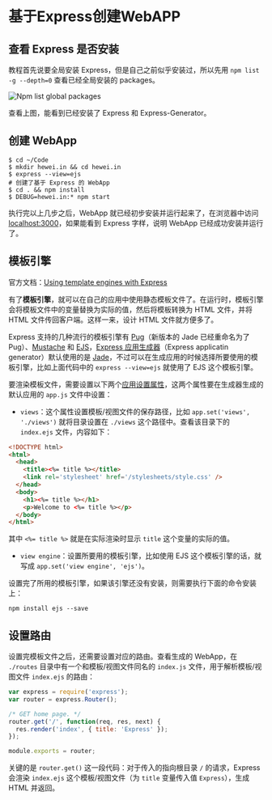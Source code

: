 # 基于Express创建WebAPP

## 查看 Express 是否安装

教程首先说要全局安装 Express，但是自己之前似乎安装过，所以先用 `npm list -g --depth=0` 查看已经全局安装的 packages。

![Npm list global packages](https://raw.githubusercontent.com/Dream4ever/Pics/master/npm-list-global-packages.png)

查看上图，能看到已经安装了 Express 和 Express-Generator。

## 创建 WebApp

```shell
$ cd ~/Code
$ mkdir hewei.in && cd hewei.in
$ express --view=ejs
# 创建了基于 Express 的 WebApp
$ cd . && npm install
$ DEBUG=hewei.in:* npm start
```

执行完以上几步之后，WebApp 就已经初步安装并运行起来了，在浏览器中访问 [localhost:3000](http://localhost:3000/)，如果能看到 Express 字样，说明 WebApp 已经成功安装并运行了。

## 模板引擎

官方文档：[Using template engines with Express](https://expressjs.com/en/guide/using-template-engines.html)

有了**模板引擎**，就可以在自己的应用中使用静态模板文件了。在运行时，模板引擎会将模板文件中的变量替换为实际的值，然后将模板转换为 HTML 文件，并将 HTML 文件传回客户端。这样一来，设计 HTML 文件就方便多了。

Express 支持的几种流行的模板引擎有 [Pug](https://pugjs.org/api/getting-started.html)（新版本的 Jade 已经重命名为了 Pug）、[Mustache](https://www.npmjs.com/package/mustache) 和 [EJS](https://www.npmjs.com/package/ejs)，[Express 应用生成器](https://expressjs.com/en/starter/generator.html)（Express applicatin generator）默认使用的是 [Jade](https://www.npmjs.com/package/jade)，不过可以在生成应用的时候选择所要使用的模板引擎，比如上面代码中的 `express --view=ejs` 就使用了 EJS 这个模板引擎。

要渲染模板文件，需要设置以下两个[应用设置属性](https://expressjs.com/en/4x/api.html#app.set)，这两个属性要在生成器生成的默认应用的 `app.js` 文件中设置：

- `views`：这个属性设置模板/视图文件的保存路径，比如 `app.set('views', './views')` 就将目录设置在 `./views` 这个路径中。查看该目录下的 `index.ejs` 文件，内容如下：

```html
<!DOCTYPE html>
<html>
  <head>
    <title><%= title %></title>
    <link rel='stylesheet' href='/stylesheets/style.css' />
  </head>
  <body>
    <h1><%= title %></h1>
    <p>Welcome to <%= title %></p>
  </body>
</html>
```

其中 `<%= title %>` 就是在实际渲染时显示 `title` 这个变量的实际的值。

- `view engine`：设置所要用的模板引擎，比如使用 EJS 这个模板引擎的话，就写成 `app.set('view engine', 'ejs')`。

设置完了所用的模板引擎，如果该引擎还没有安装，则需要执行下面的命令安装上：

```shell
npm install ejs --save
```

## 设置路由

设置完模板文件之后，还需要设置对应的路由。查看生成的 WebApp，在 `./routes` 目录中有一个和模板/视图文件同名的 `index.js` 文件，用于解析模板/视图文件 `index.ejs` 的路由：

```javascript
var express = require('express');
var router = express.Router();

/* GET home page. */
router.get('/', function(req, res, next) {
  res.render('index', { title: 'Express' });
});

module.exports = router;
```

关键的是 `router.get()` 这一段代码：对于传入的指向根目录 `/` 的请求，Express 会渲染 `index.ejs` 这个模板/视图文件（为 `title` 变量传入值 `Express`），生成 HTML 并返回。
